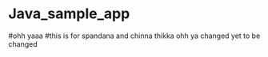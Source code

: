 # Java_sample_app
#ohh yaaa
#this is for spandana and chinna thikka
ohh ya
changed
yet to be changed
